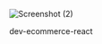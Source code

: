 ![Screenshot (2)](https://github.com/NimeshLathiya/dev-ecommerce-react/assets/142136394/666c7c9e-9ffb-4abe-b248-ef97732e8931)


dev-ecommerce-react
